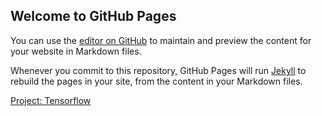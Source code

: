 ## Welcome to GitHub Pages

You can use the [editor on GitHub](https://github.com/jovemmanuelre) to maintain and preview the content for your website in Markdown files.

Whenever you commit to this repository, GitHub Pages will run [Jekyll](https://jekyllrb.com/) to rebuild the pages in your site, from the content in your Markdown files.

[Project: Tensorflow](https://github.com/jovemmanuelre/TensorFlow-Course)
